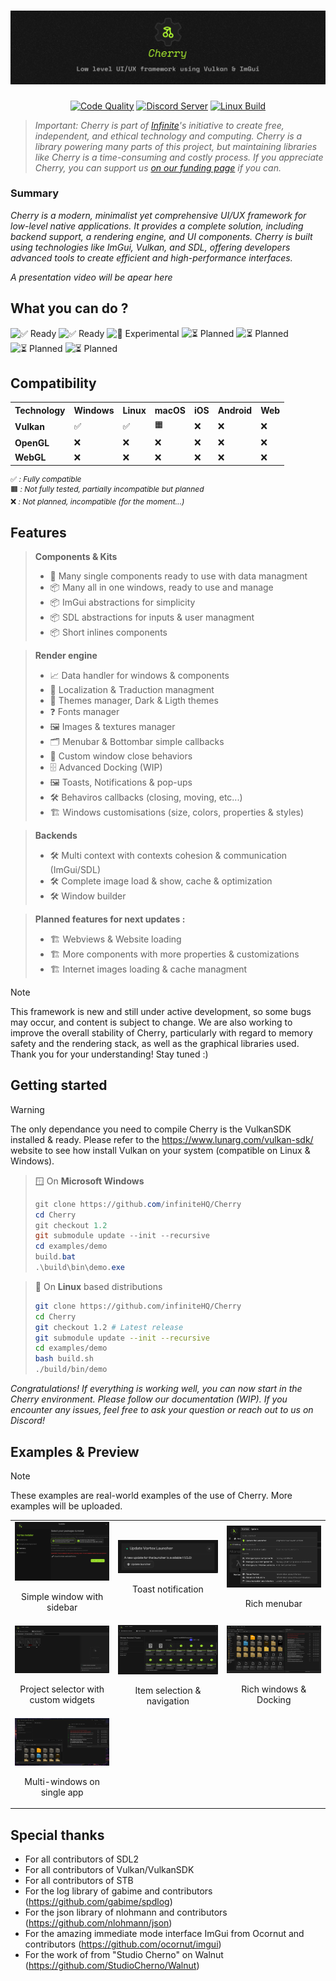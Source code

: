 

<a href="https://infinite.si">
  <h1 align="center">
    <picture>
      <source media="(prefers-color-scheme: dark)" srcset="./.github/imgs/banner.png">
      <img src="./.github/imgs/banner.png">
    </picture>
  </h1>
</a>

<div align="center">
<a title="Code Quality" href="https://www.codefactor.io/repository/github/infinitehq/uikit"><img alt="Code Quality" src="https://img.shields.io/codefactor/grade/github/infinitehq/uikit?longCache=true&style=for-the-badge&label=Code%20Quality&logoColor=fff&logo=CodeFactor&branch=master"></a>
  <a title="Discord Server" href="https://discord.gg/H2wptkecUg"><img alt="Discord Server" src="https://img.shields.io/discord/1095333825762046194?label=Discord&logo=Discord&logoColor=fff&style=for-the-badge"></a>
<a title="'Linux Build' workflow Status" href="https://img.shields.io/github/actions/workflow/status/infiniteHQ/uikit/build.yml"><img alt="Linux Build" src="https://img.shields.io/github/actions/workflow/status/infiniteHQ/uikit/build.yml?longCache=true&style=for-the-badge&label=Build&logoColor=fff&logo=GitHub%20Actions&branch=main"></a>
</div>

> *Important: Cherry is part of [Infinite](https://infinite.si/)'s initiative to create free, independent, and ethical technology and computing. Cherry is a library powering many parts of this project, but maintaining libraries like Cherry is a time-consuming and costly process. If you appreciate Cherry, you can support us [on our funding page](https://fund.infinite.si/) if you can.*

### Summary
*Cherry is a modern, minimalist yet comprehensive UI/UX framework for low-level native applications. It provides a complete solution, including backend support, a rendering engine, and UI components. Cherry is built using technologies like ImGui, Vulkan, and SDL, offering developers advanced tools to create efficient and high-performance interfaces.*

*A presentation video will be apear here*

## What you can do ?  

![✅ Ready](https://img.shields.io/badge/Desktop%20Applications-Ready-green)
![✅ Ready](https://img.shields.io/badge/Debug%20Tools%20%26%20Utilities-Ready-green)
![🧪 Experimental](https://img.shields.io/badge/Web%20Tech--Based%20Apps-Experimental-yellow)
![⏳ Planned](https://img.shields.io/badge/Embedded%20Systems%20%26%20UIs-Planned-lightgrey)
![⏳ Planned](https://img.shields.io/badge/Web%20Apps-Planned-lightgrey)
![⏳ Planned](https://img.shields.io/badge/Mobile%20Apps-Planned-lightgrey)
![⏳ Planned](https://img.shields.io/badge/UI%20in%20Games%20%26%20Renders-Planned-lightgrey)


<h2>Compatibility</h2>

<table style="width:100%;">
  <tr>
    <th>Technology</th>
    <th>Windows</th>
    <th>Linux</th>
    <th>macOS</th>
    <th>iOS</th>
    <th>Android</th>
    <th>Web</th>
  </tr>
  <tr>
    <td><strong>Vulkan</strong></td>
    <td>✅</td>
    <td>✅</td>
    <td>🟧</td>
    <td>❌</td>
    <td>❌</td>
    <td>❌</td>
  </tr>
  <tr>
    <td><strong>OpenGL</strong></td>
    <td>❌</td>
    <td>❌</td>
    <td>❌</td>
    <td>❌</td>
    <td>❌</td>
    <td>❌</td>
  </tr>
  <tr>
    <td><strong>WebGL</strong></td>
    <td>❌</td>
    <td>❌</td>
    <td>❌</td>
    <td>❌</td>
    <td>❌</td>
    <td>❌</td>
  </tr>
</table>

<p style="font-size: 12px;">
✅ <em>: Fully compatible</em><br>
🟧 <em>: Not fully tested, partially incompatible but planned</em><br>
❌ <em>: Not planned, incompatible (for the moment...)</em>
</p>



## Features

> **Components & Kits**
> - 🧰 Many single components ready to use with data managment
> - 📦 Many all in one windows, ready to use and manage
> - 📦 ImGui abstractions for simplicity
> - 📦 SDL abstractions for inputs & user managment
> - 📦 Short inlines components

> **Render engine**
> - 📈 Data handler for windows & components
> - 💬 Localization & Traduction managment
> - 🎨 Themes manager, Dark & Ligth themes
> - ❓ Fonts manager
> - 🖼️ Images & textures manager
> - 🗂️ Menubar & Bottombar simple callbacks
> - 💪 Custom window close behaviors
> - 🗄️ Advanced Docking (WIP)
> - 🖼️ Toasts, Notifications & pop-ups
> - 🛠️ Behaviros callbacks (closing, moving, etc...)
> - 🏗️ Windows customisations (size, colors, properties & styles)

> **Backends**
> - 🛠️ Multi context with contexts cohesion & communication (ImGui/SDL)
> - 🛠️ Complete image load & show, cache & optimization
> - 🛠️ Window builder


> **Planned features for next updates :**
> - 🏗️ Webviews & Website loading
> - 🏗️ More components with more properties & customizations
> - 🏗️ Internet images loading & cache managment


> [!NOTE]  
> This framework is new and still under active development, so some bugs may occur, and content is subject to change. We are also working to improve the overall stability of Cherry, particularly with regard to memory safety and the rendering stack, as well as the graphical libraries used. Thank you for your understanding! Stay tuned :)

## Getting started
> [!WARNING]  
> The only dependance you need to compile Cherry is the VulkanSDK installed & ready. Please refer to the https://www.lunarg.com/vulkan-sdk/ website to see how install Vulkan on your system (compatible on Linux & Windows).


> 🪟 On **Microsoft Windows**
> ``` powershell
> git clone https://github.com/infiniteHQ/Cherry
> cd Cherry
> git checkout 1.2
> git submodule update --init --recursive
> cd examples/demo
> build.bat
> .\build\bin\demo.exe
> ```

> 🐧 On **Linux** based distributions
> ``` bash
> git clone https://github.com/infiniteHQ/Cherry
> cd Cherry
> git checkout 1.2 # Latest release
> git submodule update --init --recursive
> cd examples/demo
> bash build.sh
> ./build/bin/demo
> ```

*Congratulations! If everything is working well, you can now start in the Cherry environment. Please follow our documentation (WIP). If you encounter any issues, feel free to ask your question or reach out to us on Discord!*

## Examples & Preview
  
> [!NOTE]  
> These examples are real-world examples of the use of Cherry. More examples will be uploaded.
<table>
  <tr>
    <td align="center">
      <img src="./.github/imgs/Cherry1.png" alt="Cherry 1" width="250">
      <p>Simple window with sidebar</p>
    </td>
    <td align="center">
      <img src="./.github/imgs/Cherry2.png" alt="Cherry 2" width="250">
      <p>Toast notification</p>
    </td>
    <td align="center">
      <img src="./.github/imgs/Cherry3.png" alt="Cherry 3" width="250">
      <p>Rich menubar</p>
    </td>
  </tr>
  <tr>
    <td align="center">
      <img src="./.github/imgs/Cherry4.png" alt="Cherry 4" width="250">
      <p>Project selector with custom widgets</p>
    </td>
    <td align="center">
      <img src="./.github/imgs/Cherry5.png" alt="Cherry 5" width="250">
      <p>Item selection & navigation</p>
    </td>
    <td align="center">
      <img src="./.github/imgs/Cherry6.png" alt="Cherry 6" width="250">
      <p>Rich windows & Docking</p>
    </td>
  </tr>
  <tr>
    <td align="center">
      <img src="./.github/imgs/Cherry7.png" alt="Cherry 7" width="250">
      <p>Multi-windows on single app</p>
    </td>
  </tr>
</table>

## Special thanks
- For all contributors of SDL2
- For all contributors of Vulkan/VulkanSDK
- For all contributors of STB
- For the log library of gabime and contributors (https://github.com/gabime/spdlog)
- For the json library of nlohmann and contributors (https://github.com/nlohmann/json)
- For the amazing immediate mode interface ImGui from Ocornut and contributors (https://github.com/ocornut/imgui)
- For the work of from "Studio Cherno" on Walnut (https://github.com/StudioCherno/Walnut)
